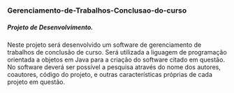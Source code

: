 ### Gerenciamento-de-Trabalhos-Conclusao-do-curso

##### Projeto de Desenvolvimento.

Neste projeto será desenvolvido um software de gerenciamento de trabalhos de conclusão de curso. Será utilizada a liguagem de programação orientada a objetos em Java para a criação do software citado em questão. No software deverá ser possível a pesquisa através do nome dos autores, coautores, código do projeto, e outras características próprias de cada projeto em questão.
